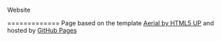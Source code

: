 Website

=============
Page based on the template [Aerial by HTML5 UP](http://html5up.net/) and hosted by [GitHub Pages](https://pages.github.com/)